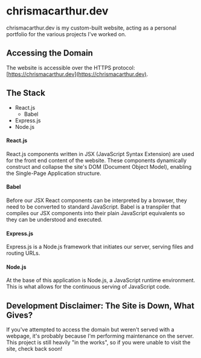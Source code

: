 # chrismacarthur.dev
chrismacarthur.dev is my custom-built website, acting as a personal portfolio for the various projects I've worked on.

## Accessing the Domain
The website is accessible over the HTTPS protocol: [https://chrismacarthur.dev](https://chrismacarthur.dev).

## The Stack
* React.js
    - Babel
* Express.js
* Node.js

#### React.js
React.js components written in JSX (JavaScript Syntax Extension) are used for the front end content of the website. These components dynamically construct and collapse the site's DOM (Document Object Model), enabling the Single-Page Application structure.

#### Babel
Before our JSX React components can be interpreted by a browser, they need to be converted to standard JavaScript. Babel is a transpiler that compiles our JSX components into their plain JavaScript equivalents so they can be understood and executed.

#### Express.js
Express.js is a Node.js framework that initiates our server, serving files and routing URLs.

#### Node.js
At the base of this application is Node.js, a JavaScript runtime environment. This is what allows for the continuous serving of JavaScript code.

## Development Disclaimer: The Site is Down, What Gives?
If you've attempted to access the domain but weren't served with a webpage, it's probably because I'm performing maintenance on the server. This project is still heavily "in the works", so if you were unable to visit the site, check back soon!
